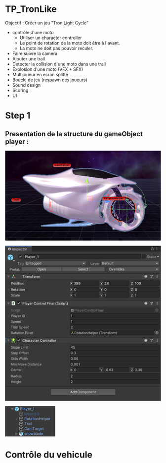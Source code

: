 # TP_TronLike

Objectif : Créer un jeu "Tron Light Cycle"

-  contrôle d'une moto
	- Utiliser un character controller
	- Le point de rotation de la moto doit être à l'avant.
	- La moto ne doit pas pouvoir reculer.
- Faire suivre la camera
- Ajouter une trail
- Detecter la collision d'une moto dans une trail
- Explosion d'une moto (VFX + SFX)
- Multijoueur en ecran splitté 
- Boucle de jeu (respawn des joueurs)
- Sound design
- Scoring
- UI


# Step 1
## Presentation de la structure du gameObject player :

![image](/img/player_in_viewport.png)

![image](/img/player_inspector.png)

![image](/img/player_hierarchie.png)
# Contrôle du vehicule
